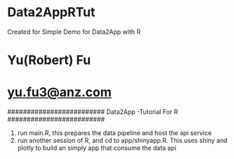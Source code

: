 # Data2AppRTut
Created for Simple Demo for Data2App with R

# Yu(Robert) Fu 
# yu.fu3@anz.com

#########################
Data2App -Tutorial For R
#########################

1. run main.R, this prepares the data pipeline and host the api service
2. run another session of R, and cd to app/shinyapp.R. This uses shiny and plotly to build an simply app that consume the data api


